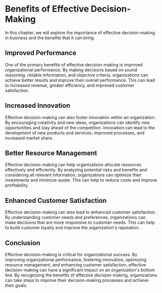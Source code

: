 Benefits of Effective Decision-Making
===============================================================================

In this chapter, we will explore the importance of effective decision-making in business and the benefits that it can bring.

Improved Performance
--------------------

One of the primary benefits of effective decision-making is improved organizational performance. By making decisions based on sound reasoning, reliable information, and objective criteria, organizations can achieve better results and improve their overall performance. This can lead to increased revenue, greater efficiency, and improved customer satisfaction.

Increased Innovation
--------------------

Effective decision-making can also foster innovation within an organization. By encouraging creativity and new ideas, organizations can identify new opportunities and stay ahead of the competition. Innovation can lead to the development of new products and services, improved processes, and increased market share.

Better Resource Management
--------------------------

Effective decision-making can help organizations allocate resources effectively and efficiently. By analyzing potential risks and benefits and considering all relevant information, organizations can optimize their investments and minimize waste. This can help to reduce costs and improve profitability.

Enhanced Customer Satisfaction
------------------------------

Effective decision-making can also lead to enhanced customer satisfaction. By understanding customer needs and preferences, organizations can make decisions that are more responsive to customer needs. This can help to build customer loyalty and improve the organization's reputation.

Conclusion
----------

Effective decision-making is critical for organizational success. By improving organizational performance, fostering innovation, optimizing resource management, and enhancing customer satisfaction, effective decision-making can have a significant impact on an organization's bottom line. By recognizing the benefits of effective decision-making, organizations can take steps to improve their decision-making processes and achieve their goals.
